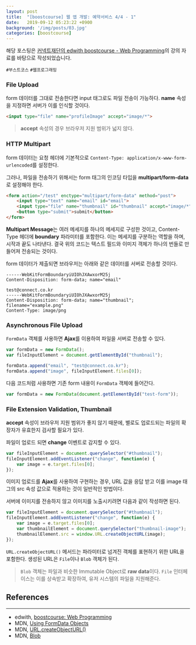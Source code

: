 ```yaml
---
layout: post
title:  "[boostcourse] 웹 앱 개발: 예약서비스 4/4 - 1"
date:   2019-09-12 05:23:22 +0900
background: '/img/posts/03.jpg'
categories: [boostcourse]
---
```


해당 포스팅은 [커넥트재단의 edwith boostcourse - Web Programming](http://www.edwith.org/boostcourse-web)의 강의 자료를 바탕으로 작성되었습니다.

`#부스트코스` `#웹프로그래밍`

### File Upload
form 데이터를 그대로 전송한다면 input 태그로도 파일 전송이 가능하다.
**name** 속성을 지정하면 서버가 이를 인식할 것이다.

```html
<input type="file" name="profileImage" accept="image/*">
```

> **accept** 속성의 경우 브라우저 지원 범위가 넓지 않다.

### HTTP Multipart
form 데이터는 요청 헤더에 기본적으로 `Content-Type: application/x-www-form-urlencoded`를 설정한다.

그러나, 파일을 전송하기 위해서는 form 태그의 인코딩 타입을 **multipart/form-data**로 설정해야 한다.

```html
<form action="/test" enctype="multipart/form-data" method="post">
    <input type="text" name="email" id="email">
    <input type="file" name="thumbnail" id="thumbnail" accept="image/*">
    <button type="submit">submit</button>
</form>
```

**Multipart Message**는 여러 메세지를 하나의 메세지로 구성한 것이고, Content-Type 헤더에 **boundary** 파라미터를 포함한다.
이는 메세지를 구분하는 역할을 하며, 시작과 끝도 나타낸다.
결국 위의 코드는 텍스트 필드와 이미지 객체가 하나의 번들로 만들어져 전송되는 것이다.

form 데이터가 제출되면 브라우저는 아래와 같은 데이터를 서버로 전송할 것이다.

```
------WebKitFormBoundaryiUIOhJXAwxorM25j
Content-Disposition: form-data; name="email"

test@connect.co.kr
------WebKitFormBoundaryiUIOhJXAwxorM25j
Content-Disposition: form-data; name="thumbnail"; filename="example.png"
Content-Type: image/png
```

### Asynchronous File Upload
`FormData` 객체를 사용하면 **Ajax**를 이용하여 파일을 서버로 전송할 수 있다.

```javascript
var formData = new FormData();
var fileInputElement = document.getElementById("thumbnail");

formData.append("email", "test@connect.co.kr");
formData.append("image", fileInputElement.files[0]);
```

다음 코드처럼 사용하면 기존 form 내용이 `FormData` 객체에 들어간다.
```javascript
var formData = new FormData(document.getElementById("test-form"));
```

### File Extension Validation, Thumbnail
**accept** 속성이 브라우저 지원 범위가 좋지 않기 때문에, 별로도 업로드되는 파일의 확장자가 유효한지 검사할 필요가 있다.

파일이 업로드 되면 **change** 이벤트로 감지할 수 있다.

```javascript
var fileInputElement = document.querySelector("#thumbnail");
fileInputElement.addEventListener("change", function(e) {
    var image = e.target.files[0];
});
```

이미지 업로드를 **Ajax**를 사용하여 구현하는 경우, URL 값을 응답 받고 
이를 image 태그의 src 속성 값으로 적용하는 것이 일반적인 방법이다.

서버에 이미지를 전송하지 않고 이미지를 노출시키려면 다음과 같이 작성하면 된다.

```javascript
var fileInputElement = document.querySelector("#thumbnail");
fileInputElement.addEventListener("change", function(e) {
    var image = e.target.files[0];
    var thumbnailElement = document.querySelector("thumbnail-image");
    thumbnailElement.src = window.URL.createObjectURL(image);
});
```

`URL.createObjectURL()` 메서드는 파라미터로 넘겨진 객체를 표현하기 위한 URL을 포함한다.
생성된 URL은 `File`이나 `Blob` 객체가 된다.
> `Blob` 객체는 파일과 비슷한 Immutable Object로 **raw data**이다.
> `File` 인터페이스는 이를 상속받고 확장하여, 유저 시스템의 파일을 지원해준다.

## References
---
- edwith, [boostcourse: Web Programming](http://www.edwith.org/boostcourse-web)
- MDN, [Using FormData Objects](https://developer.mozilla.org/en-US/docs/Web/API/FormData/Using_FormData_Objects#Sending_files_using_a_FormData_object)
- MDN, [URL.createObjectURL()](https://developer.mozilla.org/ko/docs/Web/API/URL/createObjectURL)
- MDN, [Blob](https://developer.mozilla.org/ko/docs/Web/API/Blob)

